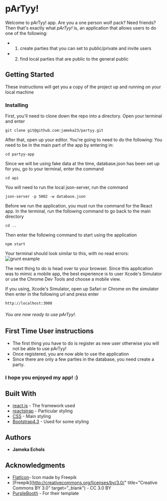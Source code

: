 # pArTyy!

Welcome to pArTyy! app. Are you a one person wolf pack? Need friends? Then that's exactly what _pArTyy!_ is, an application that allows users to do one of the following: 
+ 1. create parties that you can set to public/private and invite users
+ 2. find local parties that are public to the general public


## Getting Started

These instructions will get you a copy of the project up and running on your local machine

### Installing

First, you'll need to clone down the repo into a directory. Open your terminal and enter

```
git clone git@github.com:jameka23/partyy.git
```

After that, open up your editor. You're going to need to do the following:
You need to be in the main part of the app by entering in:

```
cd partyy-app
```

Since we will be using fake data at the time, database.json has been set up for you, go to your terminal, enter the command

```
cd api
```

You will need to run the local json-server, run the command

```
json-server -p 5002 -w database.json
```

Before we run the application, you must run the command for the React app. In the terminal, run the following command to go back to the main directory

```
cd ..
```

Then enter the following command to start using the application

```
npm start
```
Your terminal should look similar to this, with no read errors: 
![grunt example]()


The next thing to do is head over to your browser. Since this application was to mimic a mobile app, the best experience is to user Xcode's Simulator or use the Chrome Dev Tools and choose a mobile view.

If you using, Xcode's Simulator, open up Safari or Chrome on the simulator then enter in the following url and press enter 
```
http://localhost:3000
```

###### You are now ready to use pArTyy!. 


## First Time User instructions
* The first thing you have to do is register as new user otherwise you will not be able to use pArTyy!
* Once registered, you are now able to use the application
* Since there are only a few parties in the database, you need create a party.


### I hope you enjoyed my app! :)


## Built With

* [react.js](https://reactjs.org/) - The framework used
* [reactstrap](https://reactstrap.github.io/) - Particular styling
* [CSS](https://css-tricks.com/) - Main styling
* [Bootstrap4.3](https://getbootstrap.com/) - Used for some styling



## Authors

* **Jameka Echols** 




## Acknowledgments

* [FlatIcon](www.flaticon.com)- Icon made by Freepik
* [Freepik](http://creativecommons.org/licenses/by/3.0/" 			    title="Creative Commons BY 3.0" target="_blank") - CC 3.0 BY
* [PurpleBooth](https://gist.githubusercontent.com/PurpleBooth/109311bb0361f32d87a2/raw/8254b53ab8dcb18afc64287aaddd9e5b6059f880/README-Template.md) - For their template
